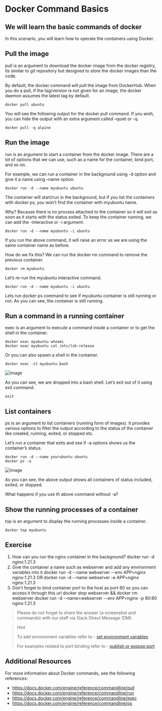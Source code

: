 Docker Command Basics
================================================================

We will learn the basic commands of docker
----------------------------------------------------------------

In this scenario, you will learn how to operate the containers using Docker.

Pull the image
----------

pull is an argument to download the docker image from the docker registry, its similar to git repository but designed to store the docker images than the code.

By default, the docker command will pull the image from DockerHub. When you do a pull, if the tag/version is not given for an image, the docker daemon assumes the latest tag by default.

```
docker pull ubuntu
```

You will see the following output for the docker pull command. If you wish, you can hide the output with an extra argument called –quiet or -q.

```
docker pull -q alpine
```

Run the image
----------------------------------------------------------------

run is an argument to start a container from the docker image. There are a lot of options that we can use, such as a name for the container, bind port, and so on.

For example, we can run a container in the background using -d option and give it a name using –name option.

```
docker run -d --name myubuntu ubuntu
```

The container will start/run in the background, but if you list the containers with docker ps, you won’t find the container with myubuntu name.

Why? Because there is no process attached to the container so it will exit as soon as it starts with the status exited. To keep the container running, we can add the -interactive or -i argument.

```
docker run -d --name myubuntu -i ubuntu
```

If you run the above command, it will raise an error as we are using the same container name as before.

How do we fix this? We can run the docker rm command to remove the previous container. 

```
docker rm myubuntu
```

Let’s re-run the myubuntu interactive command. 

```
docker run -d --name myubuntu -i ubuntu
```

Lets run docker ps command to see if myubuntu container is still running or not. 
As you can see, the container is still running.

Run a command in a running container
----------

exec is an argument to execute a command inside a container or to get the shell in the container.

```
docker exec myubuntu whoami
docker exec myubuntu cat /etc/lsb-release
```

Or you can also spawn a shell in the container.

```
docker exec -it myubuntu bash
```
![image](https://github.com/user-attachments/assets/eff5ff04-170e-4e37-811e-6512833f60f7)

As you can see, we are dropped into a bash shell. Let’s exit out of it using exit command. 

```
exit
```

List containers
----------

ps is an argument to list containers (running form of images). It provides various options to filter the output according to the status of the container like created, running, exited, or stopped etc.

Let’s run a container that exits and see if -a options shows us the container’s status.

```
docker run -d --name yourubuntu ubuntu
docker ps -a
```
![image](https://github.com/user-attachments/assets/65661466-1cee-4d90-976f-d306c60e3d32)


As you can see, the above output shows all containers of status included, exited, or stopped.

What happens if you use th above command without -a?

Show the running processes of a container
----------

top is an argument to display the running processes inside a container.

```
docker top myubuntu
```

Exercise
----------

1. How can you run the nginx container in the background?
  docker run -d nginx:1.21.3
2. Give the container a name such as webserver and add any environment variables into it
  docker run -d --name webserver --env APP=nginx nginx:1.21.3
  OR
  docker run -d --name webserver -e APP=nginx nginx:1.21.3
4. Don’t forget to bind container port to the host as port 80 so you can access it through this url
  docker stop webserver && docker rm webserver
  docker run -d --name=webserver --env APP=nginx -p 80:80 nginx:1.21.3
> Please do not forget to share the answer (a screenshot and commands) with our staff via Slack Direct Message (DM).

> Hint
>
> To add environment variables refer to - [set environment variables](https://docs.docker.com/engine/reference/commandline/run/#set-environment-variables--e---env---env-file)
>
> For examples related to port binding refer to - [publish or expose port](https://docs.docker.com/engine/reference/commandline/run/#publish-or-expose-port--p---expose)


Additional Resources
----------

For more information about Docker commands, see the following references:

- https://docs.docker.com/engine/reference/commandline/pull
- https://docs.docker.com/engine/reference/commandline/run
- https://docs.docker.com/engine/reference/commandline/exec
- https://docs.docker.com/engine/reference/commandline/ps

